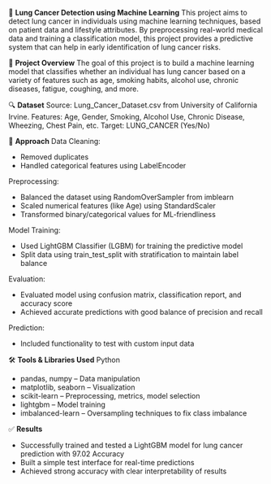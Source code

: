 🚀 **Lung Cancer Detection using Machine Learning**
This project aims to detect lung cancer in individuals using machine learning techniques, based on patient data and lifestyle attributes. By preprocessing real-world medical data and training a classification model, this project provides a predictive system that can help in early identification of lung cancer risks.

📌 **Project Overview**
The goal of this project is to build a machine learning model that classifies whether an individual has lung cancer based on a variety of features such as age, smoking habits, alcohol use, chronic diseases, fatigue, coughing, and more.

🔍 **Dataset**
Source: Lung_Cancer_Dataset.csv from University of California Irvine.
Features: Age, Gender, Smoking, Alcohol Use, Chronic Disease, Wheezing, Chest Pain, etc.
Target: LUNG_CANCER (Yes/No)

🧠 **Approach**
Data Cleaning:
- Removed duplicates
- Handled categorical features using LabelEncoder
  
Preprocessing:
- Balanced the dataset using RandomOverSampler from imblearn
- Scaled numerical features (like Age) using StandardScaler
- Transformed binary/categorical values for ML-friendliness
  
Model Training:
- Used LightGBM Classifier (LGBM) for training the predictive model
- Split data using train_test_split with stratification to maintain label balance
  
Evaluation:
- Evaluated model using confusion matrix, classification report, and accuracy score
- Achieved accurate predictions with good balance of precision and recall
  
Prediction:
- Included functionality to test with custom input data

🛠 **Tools & Libraries Used**
Python
- pandas, numpy – Data manipulation
- matplotlib, seaborn – Visualization
- scikit-learn – Preprocessing, metrics, model selection
- lightgbm – Model training
- imbalanced-learn – Oversampling techniques to fix class imbalance

✅ **Results**
- Successfully trained and tested a LightGBM model for lung cancer prediction with 97.02 Accuracy
- Built a simple test interface for real-time predictions
- Achieved strong accuracy with clear interpretability of results
